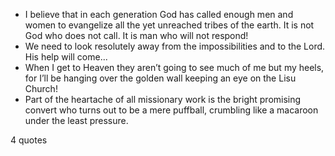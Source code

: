  - I believe that in each generation God has called enough men and women to evangelize all the yet unreached tribes of the earth. It is not God who does not call. It is man who will not respond!
 - We need to look resolutely away from the impossibilities and to the Lord. His help will come...
 - When I get to Heaven they aren’t going to see much of me but my heels, for I’ll be hanging over the golden wall keeping an eye on the Lisu Church!
 - Part of the heartache of all missionary work is the bright promising convert who turns out to be a mere puffball, crumbling like a macaroon under the least pressure.

4 quotes